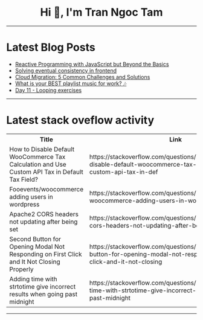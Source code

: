 <h1 align="center">Hi 👋, I'm Tran Ngoc Tam</h1>

---

# Latest Blog Posts 
<!-- BLOG-POST-LIST:START -->
- [Reactive Programming with JavaScript but Beyond the Basics](https://dev.to/shafayeat/reactive-programming-with-javascript-but-beyond-the-basics-4il1)
- [Solving eventual consistency in frontend](https://dev.to/logrocket/solving-eventual-consistency-in-frontend-3dgl)
- [Cloud Migration: 5 Common Challenges and Solutions](https://dev.to/aws-builders/cloud-migration-5-common-challenges-and-solutions-3ij0)
- [What is your BEST playlist music for work? 🎶](https://dev.to/thomasbnt/what-is-your-best-playlist-music-for-work-1olb)
- [Day 11 - Looping exercises](https://dev.to/lakshmi_prithanadesan_32/day-11-looping-exercises-3139)
<!-- BLOG-POST-LIST:END -->

---

# Latest stack oveflow activity
<table>
  <tr><th>Title</th><th>Link</th></tr>
  <!-- STACKOVERFLOW:START --><tr><td>How to Disable Default WooCommerce Tax Calculation and Use Custom API Tax in Default Tax Field?</td><td>https://stackoverflow.com/questions/79231153/how-to-disable-default-woocommerce-tax-calculation-and-use-custom-api-tax-in-def</td></tr><tr><td>Fooevents/woocommerce adding users in wordpress</td><td>https://stackoverflow.com/questions/79231129/fooevents-woocommerce-adding-users-in-wordpress</td></tr><tr><td>Apache2 CORS headers not updating after being set</td><td>https://stackoverflow.com/questions/79231061/apache2-cors-headers-not-updating-after-being-set</td></tr><tr><td>Second Button for Opening Modal Not Responding on First Click and It Not Closing Properly</td><td>https://stackoverflow.com/questions/79231049/second-button-for-opening-modal-not-responding-on-first-click-and-it-not-closing</td></tr><tr><td>Adding time with strtotime give incorrect results when going past midnight</td><td>https://stackoverflow.com/questions/79230871/adding-time-with-strtotime-give-incorrect-results-when-going-past-midnight</td></tr><!-- STACKOVERFLOW:END -->
</table>

---


